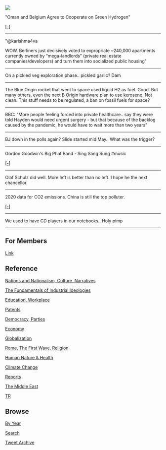 <img src="https://drive.google.com/uc?export=view&id=1B2wf9R7AMH1d7Vw6e2mucLbIQ5NSjir7"/>


"Oman and Belgium Agree to Cooperate on Green Hydrogen"

[[-]](https://bit.ly/3odMQ5g)

---

"@karishma4va

WOW. Berliners just decisively voted to expropriate ~240,000
apartments currently owned by “mega-landlords” (private real estate
companies/developers) and turn them into socialized public housing"

---

On a pickled veg exploration phase.. pickled garlic? Dam

---

The Blue Origin rocket that went to space used liquid H2 as
fuel. Good. But many others, even the next B Origin hardware plan to
use kerosene. Not clean. This stuff needs to be regulated, a ban on
fossil fuels for space?

---

BBC: "More people feeling forced into private healthcare.. say they
were told Hayden would need urgent surgery - but that because of the
backlog caused by the pandemic, he would have to wait more than two
years"

---

BJ down in the polls again? Slide started mid May.. What was the
trigger? 

---

Gordon Goodwin's Big Phat Band - Sing Sang Sung \#music

[[-]](https://youtu.be/2MCGApB7Uxg)

---

Olaf Schulz did well. More left is better than no left. I hope he
the next chancellor.

---

2020 data for CO2 emissions. China is still the top polluter.


[[-]](2021/07/historical-carbon-emissions.md#2020)

---

We used to have CD players in our notebooks.. Holy pimp

---

## For Members

[Link](https://thirdwave-members.herokuapp.com)

## Reference

[Nations and Nationalism, Culture, Narratives](/2013/02/nations-and-nationalism.md)

[The Fundamentals of Industrial Ideologies](/2011/04/fundamentals-of-industrial-ideologies.md)

[Education, Workplace](2017/09/education-workplace.md)

[Patents](/2018/09/patents.md)

[Democracy, Parties](/2016/11/democracy.md)

[Economy](/2018/05/economy.md)

[Globalization](/2018/09/globalization.md)

[Rome, The First Wave, Religion](/2017/12/rome.md)

[Human Nature & Health](/2020/07/human-nature.md)

[Climate Change](/2018/12/climate.md)

[Reports](/2019/05/reports.md)

[The Middle East](/2019/07/middleeast.md)

[TR](../tr)

## Browse

[By Year](years.md)

[Search](search.html)

[Tweet Archive](/tweets/README.md)


